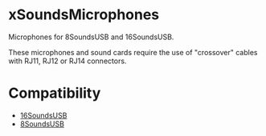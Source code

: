 # xSoundsMicrophones
Microphones for 8SoundsUSB and 16SoundsUSB. 

These microphones and sound cards require the use of "crossover" cables with RJ11, RJ12 or RJ14 connectors. 


# Compatibility
* [16SoundsUSB](https://github.com/introlab/16SoundsUSB)
* [8SoundsUSB](https://eightsoundsusb.sourceforge.net)
